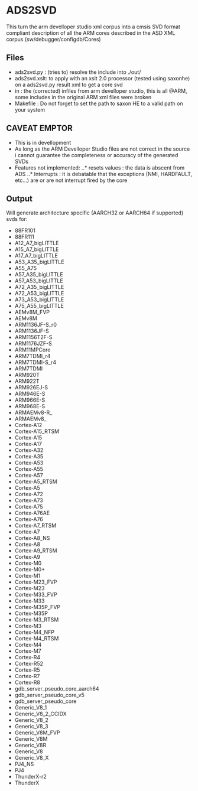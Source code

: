 # ADS2SVD

This turn the arm develloper studio xml corpus into a cmsis SVD format compliant description of all the ARM cores described in the ASD XML corpus (sw/debugger/configdb/Cores)

## Files
* ads2svd.py :
(tries to) resolve the include into ./out/
* ads2svd.xslt:
to apply with an xslt 2.0 processor (tested using saxonhe) on a ads2svd.py result xml to get a core svd
* in : 
the (corrected) infiles from arm develloper studio, this is all @ARM, some includes in the original ARM xml files were broken
* Makefile :
Do not forget to set the  path to saxon HE to a  valid path on your system

## CAVEAT EMPTOR
* This is in devellopment
* As long as the ARM Develloper Studio files are not correct in the source i cannot guarantee the completeness or accuracy of the generated SVDs
* Features not implemented:
..* resets values : the data is abscent from ADS
..* Interrupts : it is debatable that the exceptions (NMI, HARDFAULT, etc...) are or are not interrupt fired by the core

## Output
Will generate architecture specific (AARCH32 or AARCH64 if supported) svds for:
* 88FR101
* 88FR111
* A12_A7_bigLITTLE
* A15_A7_bigLITTLE
* A17_A7_bigLITTLE
* A53_A35_bigLITTLE
* A55_A75
* A57_A35_bigLITTLE
* A57_A53_bigLITTLE
* A72_A35_bigLITTLE
* A72_A53_bigLITTLE
* A73_A53_bigLITTLE
* A75_A55_bigLITTLE
* AEMv8M_FVP
* AEMv8M
* ARM1136JF-S_r0
* ARM1136JF-S
* ARM1156T2F-S
* ARM1176JZF-S
* ARM11MPCore
* ARM7TDMI_r4
* ARM7TDMI-S_r4
* ARM7TDMI
* ARM920T
* ARM922T
* ARM926EJ-S
* ARM946E-S
* ARM966E-S
* ARM968E-S
* ARMAEMv8-R_
* ARMAEMv8_
* Cortex-A12
* Cortex-A15_RTSM
* Cortex-A15
* Cortex-A17
* Cortex-A32
* Cortex-A35
* Cortex-A53
* Cortex-A55
* Cortex-A57
* Cortex-A5_RTSM
* Cortex-A5
* Cortex-A72
* Cortex-A73
* Cortex-A75
* Cortex-A76AE
* Cortex-A76
* Cortex-A7_RTSM
* Cortex-A7
* Cortex-A8_NS
* Cortex-A8
* Cortex-A9_RTSM
* Cortex-A9
* Cortex-M0
* Cortex-M0+
* Cortex-M1
* Cortex-M23_FVP
* Cortex-M23
* Cortex-M33_FVP
* Cortex-M33
* Cortex-M35P_FVP
* Cortex-M35P
* Cortex-M3_RTSM
* Cortex-M3
* Cortex-M4_NFP
* Cortex-M4_RTSM
* Cortex-M4
* Cortex-M7
* Cortex-R4
* Cortex-R52
* Cortex-R5
* Cortex-R7
* Cortex-R8
* gdb_server_pseudo_core_aarch64
* gdb_server_pseudo_core_v5
* gdb_server_pseudo_core
* Generic_V8_1
* Generic_V8_2_CCIDX
* Generic_V8_2
* Generic_V8_3
* Generic_V8M_FVP
* Generic_V8M
* Generic_V8R
* Generic_V8
* Generic_V8_X
* PJ4_NS
* PJ4
* ThunderX-r2
* ThunderX
